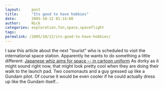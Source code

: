 ```yaml
---
layout:     post
title:      "Its good to have hobbies"
date:       2005-10-12 01:14:00
author:     Nick
categories: exploration,fun,space,spaceflight
tags:  
permalink: /2005/10/12/its-good-to-have-hobbies/
---
```

I saw this article about the next "tourist" who is scheduled to visit the international space station. Apparently he wants to do something a little different: [Japanese whiz aims for space -- in cartoon uniform](http://www.spacedaily.com/2005/051011085159.1rxihabe.html) As dorky as it might sound right now, that might look pretty cool when they are doing their walk to the launch pad. Two cosmonauts and a guy gressed up like a Gundam pilot. Of course it would be even cooler if he could actually dress up like the Gundam itself...
